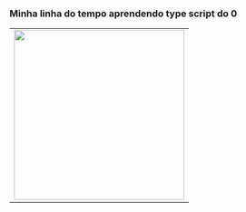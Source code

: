 ### Minha linha do tempo aprendendo type script do 0


<table>
  <tr>
    <td>
      <img src="https://tenor.com/pt-BR/view/cat-typing-typing-on-computer-computer-work-laptop-gif-21481919.gif" width="300px">
    </td>
  </tr>
</table>
